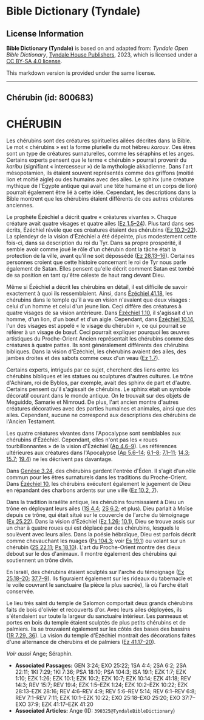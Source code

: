 # Bible Dictionary (Tyndale)

## License Information

**Bible Dictionary (Tyndale)** is based on and adapted from: _Tyndale Open Bible Dictionary_, [Tyndale House Publishers](https://tyndaleopenresources.com/), 2023, which is licensed under a [CC BY-SA 4.0 license](https://creativecommons.org/licenses/by-sa/4.0/legalcode.en).

This markdown version is provided under the same license.



--------------------------------

## Chérubin (id: 800683)

CHÉRUBIN
========

Les chérubins sont des créatures spirituelles ailées décrites dans la Bible. Le mot « chérubins » est la forme plurielle du mot hébreu *karouv*. Ces êtres sont un type de créatures surnaturelles, comme les séraphins et les anges. Certains experts pensent que le terme « chérubin » pourrait provenir du *karibu* (signifiant « intercesseur ») de la mythologie akkadienne. Dans l'art mésopotamien, ils étaient souvent représentés comme des griffons (moitié lion et moitié aigle) ou des humains avec des ailes. Le sphinx (une créature mythique de l'Égypte antique qui avait une tête humaine et un corps de lion) pourrait également être lié à cette idée. Cependant, les descriptions dans la Bible montrent que les chérubins étaient différents de ces autres créatures anciennes.

Le prophète Ézéchiel a décrit quatre « créatures vivantes ». Chaque créature avait quatre visages et quatre ailes ([Ez 1\.5–24](https://ref.ly/Ezek1:5-Ezek1:24)). Plus tard dans ses écrits, Ézéchiel révèle que ces créatures étaient des chérubins ([Ez 10\.2–22](https://ref.ly/Ezek10:2-Ezek10:22)). La splendeyr de la vision d'Ézéchiel a été dépeinte, plus modestement cette fois\-ci, dans sa description du roi du Tyr. Dans sa propre prospérité, il semble avoir comme joué le rôle d'un chérubin dont la tâche était la protection de la ville, avant qu'il ne soit dépossédé ([Ez 28\.13–16](https://ref.ly/Ezek28:13-Ezek28:16)). Certaines personnes croient que cette histoire concernant le roi de Tyr nous parle également de Satan. Elles pensent qu'elle décrit comment Satan est tombé de sa position en tant qu'être céleste de haut rang devant Dieu.

Même si Ézéchiel a décrit les chérubins en détail, il est difficile de savoir exactement à quoi ils ressemblaient. Ainsi, dans [Ézéchiel 41\.18,](https://ref.ly/Ezek41:18) les chérubins dans le temple qu'il a vu en vision n'avaient que deux visages : celui d'un homme et celui d'un jeune lion. Ceci diffère des créatures à quatre visages de sa vision antérieure. Dans [Ézéchiel 1\.10](https://ref.ly/Ezek1:10), il s'agissait d'un homme, d'un lion, d'un bœuf et d'un aigle. Cependant, dans [Ézéchiel 10\.14](https://ref.ly/Ezek10:14), l'un des visages est appelé « le visage du chérubin », ce qui pourrait se référer à un visage de bœuf. Ceci pourrait expliquer pourquoi les œuvres artistiques du Proche\-Orient Ancien représentait les chérubins comme des créatures à quatre pattes. Ils sont généralement différents des chérubins bibliques. Dans la vision d'Ézéchiel, les chérubins avaient des ailes, des jambes droites et des sabots comme ceux d'un veau ([Ez 1\.7](https://ref.ly/Ezek1:7)).

Certains experts, intrigués par ce sujet, cherchent des liens entre les chérubins bibliques et les statues ou sculptures d'autres cultures. Le trône d'Achiram, roi de Byblos, par exemple, avait des sphinx de part et d'autre. Certains pensent qu'il s'agissait de chérubins. Le sphinx était un symbole décoratif courant dans le monde antique. On le trouvait sur des objets de Meguiddo, Samarie et Nimroud. De plus, l'art ancien montre d'autres créatures décoratives avec des parties humaines et animales, ainsi que des ailes. Cependant, aucune ne correspond aux descriptions des chérubins de l'Ancien Testament.

Les quatre créatures vivantes dans l'Apocalypse sont semblables aux chérubins d'Ézéchiel. Cependant, elles n'ont pas les « roues tourbillonnantes » de la vision d'Ézéchiel ([Ap 4\.6–9](https://ref.ly/Rev4:6-Rev4:9)). Les références ultérieures aux créatures dans l'Apocalypse ([Ap 5\.6–14](https://ref.ly/Rev5:6-Rev5:14); [6\.1–8](https://ref.ly/Rev6:1-Rev6:8); [7\.1–11](https://ref.ly/Rev7:1-Rev7:11); [14\.3](https://ref.ly/Rev14:3); [15\.7](https://ref.ly/Rev15:7); [19\.4](https://ref.ly/Rev19:4)) ne les décrivent pas davantage.

Dans [Genèse 3\.24](https://ref.ly/Gen3:24), des chérubins gardent l'entrée d'Éden. Il s'agit d'un rôle commun pour les êtres surnaturels dans les traditions du Proche\-Orient. Dans [Ézéchiel 10](https://ref.ly/Ezek10:1-Ezek10:22), les chérubins exécutent également le jugement de Dieu en répandant des charbons ardents sur une ville ([Ez 10\.2, 7](https://ref.ly/Ezek10:2,Ezek10:7)).

Dans la tradition israélite antique, les chérubins fournissaient à Dieu un trône en déployant leurs ailes ([1S 4\.4](https://ref.ly/1Sam4:4); [2S 6\.2](https://ref.ly/2Sam6:2); et plus). Dieu parlait à Moïse depuis ce trône, qui était situé sur le couvercle de l'arche du témoignage ([Ex 25\.22](https://ref.ly/Exod25:22)). Dans la vision d'Ézéchiel ([Ez 1\.26](https://ref.ly/Ezek1:26); [10\.1](https://ref.ly/Ezek10:1)), Dieu se trouve assis sur un char à quatre roues qui est déplacé par des chérubins, lesquels le soulèvent avec leurs ailes. Dans la poésie hébraïque, Dieu est parfois décrit comme chevauchant les nuages ([Ps 104\.3](https://ref.ly/Ps104:3); voir [Es 19\.1](https://ref.ly/Isa19:1)) ou volant sur un chérubin ([2S 22\.11](https://ref.ly/2Sam22:11); [Ps 18\.10](https://ref.ly/Ps18:10)). L'art du Proche\-Orient montre des dieux debout sur le dos d'animaux. Il montre également des chérubins qui soutiennent un trône divin.

En Israël, des chérubins étaient sculptés sur l'arche du témoignage ([Ex 25\.18–20](https://ref.ly/Exod25:18-Exod25:20); [37\.7–9](https://ref.ly/Exod37:7-Exod37:9)). Ils figuraient également sur les rideaux du tabernacle et le voile couvrant le sanctuaire (la pièce la plus sacrée), là où l'arche était conservée.

Le lieu très saint du temple de Salomon comportait deux grands chérubins faits de bois d'olivier et recouverts d'or. Avec leurs ailes déployées, ils s'étendaient sur toute la largeur du sanctuaire intérieur. Les panneaux et portes en bois du temple étaient sculptés de plus petits chérubins et de palmiers. Ils se trouvaient également sur les côtés des bases des bassins ([1R 7\.29, 36](https://ref.ly/1Kgs7:29,1Kgs7:36)). La vision du temple d'Ézéchiel montrait des décorations faites d'une alternance de chérubins et de palmiers ([Ez 41\.17–20](https://ref.ly/Ezek41:17-Ezek41:20)).

*Voir aussi* Ange; Séraphin.

* **Associated Passages:** GEN 3:24; EXO 25:22; 1SA 4:4; 2SA 6:2; 2SA 22:11; 1KI 7:29; 1KI 7:36; PSA 18:10; PSA 104:3; ISA 19:1; EZK 1:7; EZK 1:10; EZK 1:26; EZK 10:1; EZK 10:2; EZK 10:7; EZK 10:14; EZK 41:18; REV 14:3; REV 15:7; REV 19:4; EZK 1:5–EZK 1:24; EZK 10:2–EZK 10:22; EZK 28:13–EZK 28:16; REV 4:6–REV 4:9; REV 5:6–REV 5:14; REV 6:1–REV 6:8; REV 7:1–REV 7:11; EZK 10:1–EZK 10:22; EXO 25:18–EXO 25:20; EXO 37:7–EXO 37:9; EZK 41:17–EZK 41:20
* **Associated Articles:** Ange (ID: `390325@TyndaleBibleDictionary`)

